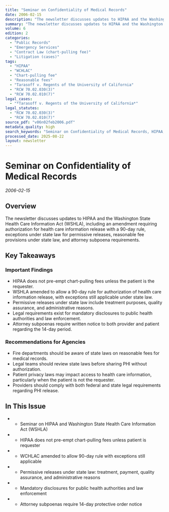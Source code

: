 ```yaml
---
title: "Seminar on Confidentiality of Medical Records"
date: 2006-02-15
description: "The newsletter discusses updates to HIPAA and the Washington State Health Care Information Act (WSHLA), including an amendment requiring authorization for health care information release with a 90-day rule, exceptions under state law for permissive releases, reasonable fee provisions under state law, and attorney subpoena requirements."
summary: "The newsletter discusses updates to HIPAA and the Washington State Health Care Information Act (WSHLA), including an amendment requiring authorization for health care information release with a 90-day rule, exceptions under state law for permissive releases, reasonable fee provisions under state law, and attorney subpoena requirements."
volume: 6
edition: 2
categories:
  - "Public Records"
  - "Emergency Services"
  - "Contract Law (chart-pulling fee)"
  - "Litigation (cases)"
tags:
  - "HIPAA"
  - "WCHLAC"
  - "Chart-pulling fee"
  - "Reasonable fees"
  - "Tarasoff v. Regents of the University of California"
  - "RCW 70.02.030(3)"
  - "RCW 70.02.010(7)"
legal_cases:
  - "*Tarasoff v. Regents of the University of California*"
legal_statutes:
  - "RCW 70.02.030(3)"
  - "RCW 70.02.010(7)"
source_pdf: "v06n02feb2006.pdf"
metadata_quality: high
search_keywords: "Seminar on Confidentiality of Medical Records, HIPAA, Washington State Health Care Information Act, reasonable fees, chart-pulling fee, Tarasoff v. Regents of the University of California, RCW 70.02.0..."
processed_date: 2025-08-22
layout: newsletter
---
```


# Seminar on Confidentiality of Medical Records

*2006-02-15*

## Overview

The newsletter discusses updates to HIPAA and the Washington State Health Care Information Act (WSHLA), including an amendment requiring authorization for health care information release with a 90-day rule, exceptions under state law for permissive releases, reasonable fee provisions under state law, and attorney subpoena requirements.

## Key Takeaways

### Important Findings

- HIPAA does not pre-empt chart-pulling fees unless the patient is the requester.
- WSHLA amended to allow a 90-day rule for authorization of health care information release, with exceptions still applicable under state law.
- Permissive releases under state law include treatment purposes, quality assurance, and administrative reasons.
- Legal requirements exist for mandatory disclosures to public health authorities and law enforcement.
- Attorney subpoenas require written notice to both provider and patient regarding the 14-day period.

### Recommendations for Agencies

- Fire departments should be aware of state laws on reasonable fees for medical records.
- Legal teams should review state laws before sharing PHI without authorization.
- Patient privacy laws may impact access to health care information, particularly when the patient is not the requester.
- Providers should comply with both federal and state legal requirements regarding PHI release.

## In This Issue

- - Seminar on HIPAA and Washington State Health Care Information Act (WSHLA)
- - HIPAA does not pre-empt chart-pulling fees unless patient is requester
- - WCHLAC amended to allow 90-day rule with exceptions still applicable
- - Permissive releases under state law: treatment, payment, quality assurance, and administrative reasons
- - Mandatory disclosures for public health authorities and law enforcement
- - Attorney subpoenas require 14-day protective order notice

